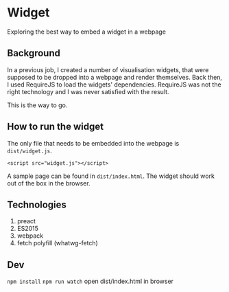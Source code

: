 
Widget
======

Exploring the best way to embed a widget in a webpage

Background
-----------

In a previous job, I created a number of visualisation widgets, that were supposed to be dropped into a webpage and render themselves.
Back then, I used RequireJS to load the widgets' dependencies.
RequireJS was not the right technology and I was never satisfied with the result.

This is the way to go.


How to run the widget
---------------------

The only file that needs to be embedded into the webpage is `dist/widget.js`.

~~~~
<script src="widget.js"></script>
~~~~

A sample page can be found in `dist/index.html`.
The widget should work out of the box in the browser.


Technologies
------------

1. preact
1. ES2015
1. webpack
1. fetch polyfill (whatwg-fetch)


Dev
---

`npm install`
`npm run watch`
open dist/index.html in browser

